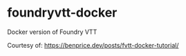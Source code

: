 # foundryvtt-docker
Docker version of Foundry VTT

Courtesy of: https://benprice.dev/posts/fvtt-docker-tutorial/
